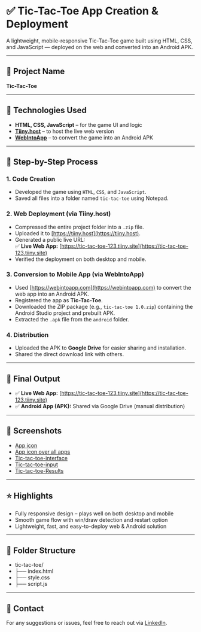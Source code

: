 # ✅ Tic-Tac-Toe App Creation & Deployment

A lightweight, mobile-responsive Tic-Tac-Toe game built using HTML, CSS, and JavaScript — deployed on the web and converted into an Android APK.

---

## 📌 Project Name

**Tic-Tac-Toe**

---

## 🔧 Technologies Used

- **HTML, CSS, JavaScript** – for the game UI and logic
- **[Tiiny.host](https://tiiny.host)** – to host the live web version
- **[WebIntoApp](https://webintoapp.com)** – to convert the game into an Android APK

---

## 🧱 Step-by-Step Process

### 1. Code Creation

- Developed the game using `HTML`, `CSS`, and `JavaScript`.
- Saved all files into a folder named `tic-tac-toe` using Notepad.

### 2. Web Deployment (via Tiiny.host)

- Compressed the entire project folder into a `.zip` file.
- Uploaded it to [https://tiiny.host](https://tiiny.host).
- Generated a public live URL:  
  ✅ **Live Web App:** [https://tic-tac-toe-123.tiiny.site](https://tic-tac-toe-123.tiiny.site)
- Verified the deployment on both desktop and mobile.

### 3. Conversion to Mobile App (via WebIntoApp)

- Used [https://webintoapp.com](https://webintoapp.com) to convert the web app into an Android APK.
- Registered the app as **Tic-Tac-Toe**.
- Downloaded the ZIP package (e.g., `tic-tac-toe 1.0.zip`) containing the Android Studio project and prebuilt APK.
- Extracted the `.apk` file from the `android` folder.

### 4. Distribution

- Uploaded the APK to **Google Drive** for easier sharing and installation.
- Shared the direct download link with others.

---

## 📱 Final Output

- ✅ **Live Web App:** [https://tic-tac-toe-123.tiiny.site](https://tic-tac-toe-123.tiiny.site)
- ✅ **Android App (APK):** Shared via Google Drive (manual distribution)

---

## 📸 Screenshots

- <a href = "https://github.com/Subhrajitgithub18/tic-tac-toe/blob/main/tic-tac-toe.png">App icon</a>
- <a href = "https://github.com/Subhrajitgithub18/tic-tac-toe/blob/main/WhatsApp%20Image%202025-07-20%20at%2011.30.54%20PM.jpeg">App icon over all apps</a>
- <a href = "https://github.com/Subhrajitgithub18/tic-tac-toe/blob/main/WhatsApp%20Image%202025-07-20%20at%2011.30.55%20PM.jpeg">Tic-tac-toe-interface</a>
- <a href = "https://github.com/Subhrajitgithub18/tic-tac-toe/blob/main/WhatsApp%20Image%202025-07-20%20at%2011.30.55%20PM%20(1).jpeg">Tic-tac-toe-input</a>
- <a href = "https://github.com/Subhrajitgithub18/tic-tac-toe/blob/main/WhatsApp%20Image%202025-07-20%20at%2011.30.56%20PM.jpeg">Tic-tac-toe-Results</a>

---

## ⭐ Highlights

- Fully responsive design – plays well on both desktop and mobile
- Smooth game flow with win/draw detection and restart option
- Lightweight, fast, and easy-to-deploy web & Android solution

---

## 📂 Folder Structure

- tic-tac-toe/
- ├── index.html
- ├── style.css
- ├── script.js
---

## 📩 Contact

For any suggestions or issues, feel free to reach out via [LinkedIn](https://www.linkedin.com/in/subhrajit-swain).

